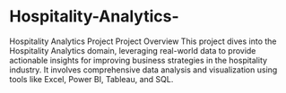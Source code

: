 # Hospitality-Analytics-
Hospitality Analytics Project Project Overview This project dives into the Hospitality Analytics domain, leveraging real-world data to provide actionable insights for improving business strategies in the hospitality industry. It involves comprehensive data analysis and visualization using tools like Excel, Power BI, Tableau, and SQL.
